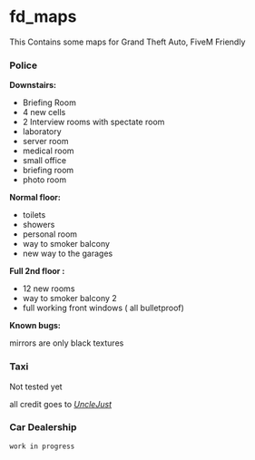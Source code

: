 # fd_maps

This Contains some maps for Grand Theft Auto, FiveM Friendly

### Police

**Downstairs:**

- Briefing Room
- 4 new cells
- 2 Interview rooms with spectate room
- laboratory
- server room
- medical room
- small office
- briefing room
- photo room

**Normal floor:**

- toilets
- showers
- personal room
- way to smoker balcony
- new way to the garages

**Full 2nd floor :**

- 12 new rooms
- way to smoker balcony 2
- full working front windows ( all bulletproof)

**Known bugs:**

mirrors are only black textures

### Taxi

Not tested yet

all credit goes to [*UncleJust*](https://github.com/UncleJust)



### Car Dealership

`work in progress`